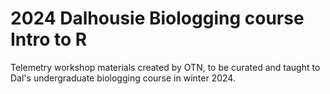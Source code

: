 # 2024 Dalhousie Biologging course Intro to R
Telemetry workshop materials created by OTN, to be curated and taught to Dal's undergraduate biologging course in winter 2024.